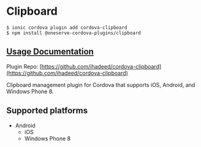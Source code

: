 # Clipboard

```text
$ ionic cordova plugin add cordova-clipboard
$ npm install @oneserve-cordova-plugins/clipboard
```

## [Usage Documentation](https://oneserve.gitbook.io/oneserve-cordova-plugins/plugins/clipboard/)

Plugin Repo: [https://github.com/ihadeed/cordova-clipboard](https://github.com/ihadeed/cordova-clipboard)

Clipboard management plugin for Cordova that supports iOS, Android, and Windows Phone 8.

## Supported platforms

* Android
  * iOS
  * Windows Phone 8

